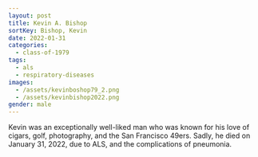 ```yaml
---
layout: post
title: Kevin A. Bishop
sortKey: Bishop, Kevin
date: 2022-01-31
categories:
  - class-of-1979
tags:
  - als
  - respiratory-diseases
images:
  - /assets/kevinboshop79_2.png
  - /assets/kevinbishop2022.png
gender: male
---
```

Kevin was an exceptionally well-liked man who was known for his love of cigars, golf, photography, and the San Francisco 49ers. Sadly, he died on January 31, 2022, due to ALS, and the complications of pneumonia.